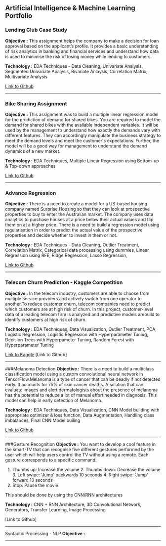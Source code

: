 ## Artificial Intelligence & Machine Learning Portfolio 

### Lending Club Case Study
**Objective :** This assignment helps the company to make a decision for loan approval based on the applicant’s profile. It provides a basic understanding of risk analytics in banking and financial services and understand how data is used to minimise the risk of losing money while lending to customers.

**Technology :** EDA Techniques - Data Cleaning, Univariate Analysis, Segmented Univariate Analysis, Bivariate Anlaysis, Correlation Matrix, Multivariate Analysis

[Link to Github](https://github.com/Sandhya-Girish/LendingClubCaseStudy)

---
### Bike Sharing Assignment 
**Objective :** This assignment was to build a multiple linear regression model for the prediction of demand for shared bikes. You are required to model the demand for shared bikes with the available independent variables. It will be used by the management to understand how exactly the demands vary with different features. They can accordingly manipulate the business strategy to meet the demand levels and meet the customer's expectations. Further, the model will be a good way for management to understand the demand dynamics of a new market.

**Technology :** EDA Techniques, Multiple Linear Regression using Bottom-up & Top-down approaches

[Link to Github](https://github.com/Sandhya-Girish/Bike-Sharing-Assignment)

---
### Advance Regression
**Objective :**  There is a need to create a model for a US-based housing company named Surprise Housing so that they can look at prospective properties to buy to enter the Australian market. The company uses data analytics to purchase houses at a price below their actual values and flip them on at a higher price. There is a need to build a regression model using regularisation in order to predict the actual value of the prospective properties and decide whether to invest in them or not.

**Technology :** EDA Techniques - Data Cleaning, Outlier Treatment, Correlation Matrix, Categorical data processing using dummies, Linear Regression using RFE, Ridge Regression, Lasso Regression, 

[Link to Github](https://github.com/Sandhya-Girish/Assignment-Advance-Regression)

---
### Telecom Churn Prediction - Kaggle Competition
**Objective :** In the telecom industry, customers are able to choose from multiple service providers and actively switch from one operator to another.To reduce customer churn, telecom companies need to predict which customers are at high risk of churn. In this project, customer-level data of a leading telecom firm is analyzed and predictive models arebuild to identify customers at high risk of churn.

**Technology :** EDA Techniques, Data Visualization, Outlier Treatment, PCA, Logistic Regression, Logistic Regression with Hyperparameter Tuning, Decision Trees with Hyperpameter Tuning, Random Forest with Hyperparameter Tuning

[Link to Kaggle](https://www.kaggle.com/competitions/telecom-churn-case-study-hackathon-c34/overview)
[Link to Github]

---
###Melanoma Detection
**Objective :** There is a need to build a multiclass classification model using a custom convolutional neural network in TensorFlow.Melanoma is a type of cancer that can be deadly if not detected early. It accounts for 75% of skin cancer deaths. A solution that can evaluate images and alert dermatologists about the presence of melanoma has the potential to reduce a lot of manual effort needed in diagnosis. This model can help in early detection of Melanoma.

**Technology :** EDA Techniques, Data Visualization, CNN Model building with appropriate optimizer & loss function, Data Augmentation, Handling class imbalances, Final CNN Model builing

[Link to Github](https://github.com/Sandhya-Girish/Melanoma-Detection-Assignment)

---
###Gesture Recognition 
**Objective :** You want to develop a cool feature in the smart-TV that can recognise five different gestures performed by the user which will help users control the TV without using a remote. Each gesture corresponds to a specific command:

1. Thumbs up:  Increase the volume 2. Thumbs down: Decrease the volume 3. Left swipe: 'Jump' backwards 10 seconds 4. Right swipe: 'Jump' forward 10 seconds  
5. Stop: Pause the movie

This should be done by using the CNN/RNN architectures

**Technology :** CNN + RNN Architecture, 3D Convolutional Network, Generators, Transfer Learning, Image Processing

[Link to Github]

---
Syntactic Processing - NLP
**Objective :**



---
